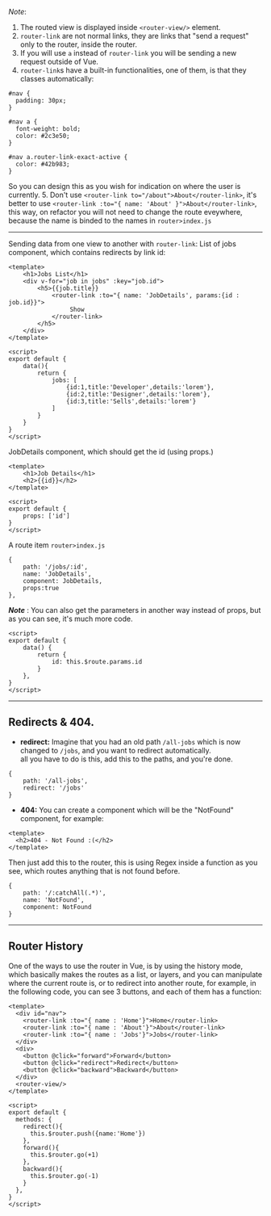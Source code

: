 _Note_:
1. The routed view is displayed inside `<router-view/>` element.
2. `router-link` are not normal links, they are links that "send a request" only to the router, inside the router.
3. If you will use `a` instead of `router-link` you will be sending a new request outside of Vue.
4. `router-link`s have a built-in functionalities, one of them, is that they classes automatically:
```
#nav {
  padding: 30px;
}

#nav a {
  font-weight: bold;
  color: #2c3e50;
}

#nav a.router-link-exact-active {
  color: #42b983;
}
```
So you can design this as you wish for indication on where the user is currently.
5. Don't use `<router-link to="/about">About</router-link>`, it's better to use `<router-link :to="{ name: 'About' }">About</router-link>`, this way, on refactor you will not need to change the route eveywhere, because the name is binded to the names in `router>index.js`

----
Sending data from one view to another with `router-link`:
List of jobs component, which contains redirects by link id:
```
<template>
    <h1>Jobs List</h1>
    <div v-for="job in jobs" :key="job.id">
        <h5>{{job.title}}
            <router-link :to="{ name: 'JobDetails', params:{id : job.id}}">
                 Show
            </router-link>
        </h5>
    </div>
</template>

<script>
export default {
    data(){
        return {
            jobs: [
                {id:1,title:'Developer',details:'lorem'},
                {id:2,title:'Designer',details:'lorem'},
                {id:3,title:'Sells',details:'lorem'}
            ]
        }
    }
}
</script>
```
JobDetails component, which should get the id (using props.)
```
<template>
    <h1>Job Details</h1>
    <h2>{{id}}</h2>
</template>

<script>
export default {
    props: ['id']
}
</script>
```

A route item `router>index.js`
```
{
    path: '/jobs/:id',
    name: 'JobDetails',
    component: JobDetails,
    props:true
},
```

**_Note_** : You can also get the parameters in another way instead of props, but as you can see, it's much more code.
```
<script>
export default {
    data() {
        return {
            id: this.$route.params.id
        }
    },
}
</script>
```
----
## **Redirects & 404.**
- **redirect:**
Imagine that you had an old path `/all-jobs` which is now changed to `/jobs`, and you want to redirect automatically.  
all you have to do is this, add this to the paths, and you're done.
```
{
    path: '/all-jobs',
    redirect: '/jobs'
}
```
- **404:**
You can create a component which will be the "NotFound" component, for example:
```
<template>
  <h2>404 - Not Found :(</h2>
</template>
```
Then just add this to the router, this is using Regex inside a function as you see, which routes anything that is not found before.
```
{
    path: '/:catchAll(.*)',
    name: 'NotFound',
    component: NotFound
}
```
----
## Router History

One of the ways to use the router in Vue, is by using the history mode, which basically makes the routes as a list, or layers, and you can manipulate where the current route is, or to redirect into another route, for example, in the following code, you can see 3 buttons, and each of them has a function:
```
<template>
  <div id="nav">
    <router-link :to="{ name : 'Home'}">Home</router-link> 
    <router-link :to="{ name : 'About'}">About</router-link> 
    <router-link :to="{ name : 'Jobs'}">Jobs</router-link>
  </div>
  <div>
    <button @click="forward">Forward</button>
    <button @click="redirect">Redirect</button>
    <button @click="backward">Backward</button>
  </div>
  <router-view/>
</template>

<script>
export default {
  methods: {
    redirect(){
      this.$router.push({name:'Home'})
    },
    forward(){
      this.$router.go(+1)
    },
    backward(){
      this.$router.go(-1)
    }
  },
}
</script>
```